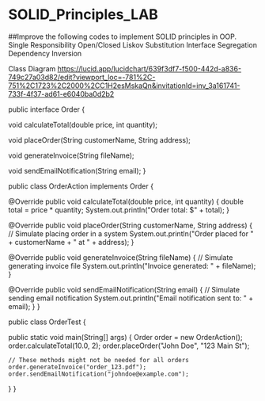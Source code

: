 # SOLID_Principles_LAB

##Improve the following codes to implement SOLID principles in OOP.
 Single Responsibility 
 Open/Closed 
 Liskov Substitution 
 Interface Segregation 
 Dependency Inversion

Class Diagram https://lucid.app/lucidchart/639f3df7-f500-442d-a836-749c27a03d82/edit?viewport_loc=-781%2C-751%2C1723%2C2000%2CC1H2esMskaQn&invitationId=inv_3a161741-733f-4f37-ad61-e6040ba0d2b2

public interface Order {

  void calculateTotal(double price, int quantity);

  void placeOrder(String customerName, String address);

  void generateInvoice(String fileName);

  void sendEmailNotification(String email);
}

public class OrderAction implements Order {

  @Override
  public void calculateTotal(double price, int quantity) {
    double total = price * quantity;
    System.out.println("Order total: $" + total);
  }

  @Override
  public void placeOrder(String customerName, String address) {
    // Simulate placing order in a system
    System.out.println("Order placed for " + customerName + " at " + address);
  }

  @Override
  public void generateInvoice(String fileName) {
    // Simulate generating invoice file
    System.out.println("Invoice generated: " + fileName);
  }

  @Override
  public void sendEmailNotification(String email) {
    // Simulate sending email notification
    System.out.println("Email notification sent to: " + email);
  }
}

public class OrderTest {

  public static void main(String[] args) {
    Order order = new OrderAction();
    order.calculateTotal(10.0, 2);
    order.placeOrder("John Doe", "123 Main St");

    // These methods might not be needed for all orders
    order.generateInvoice("order_123.pdf");
    order.sendEmailNotification("johndoe@example.com");
  }
}

